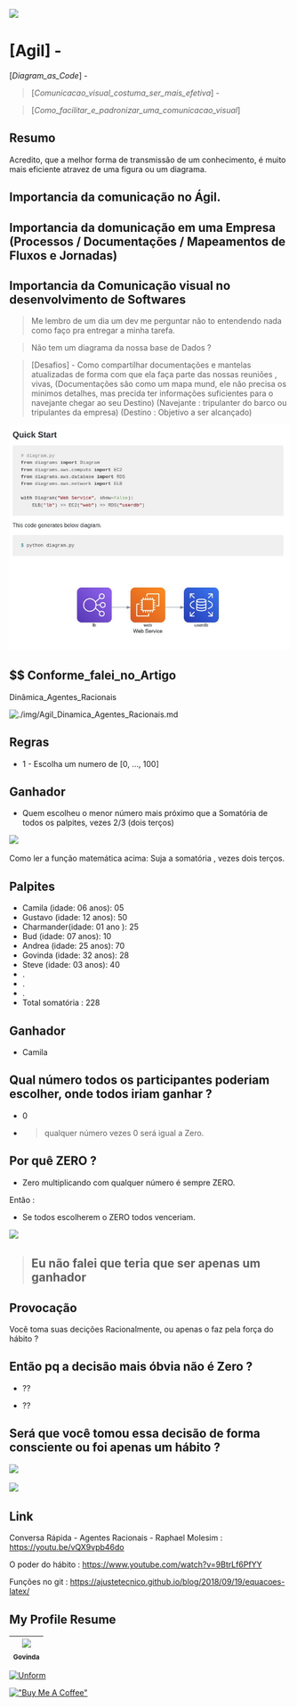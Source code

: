 ![](./imgs/Agil_Dinamica_Agentes_Racionais.jpeg)

# [Agil] - 

[_Diagram_as_Code_] -

> [_Comunicacao_visual_costuma_ser_mais_efetiva_] - 

>  [_Como_facilitar_e_padronizar_uma_comunicacao_visual_]

## Resumo

Acredito, que a melhor forma de transmissão de um conhecimento, é muito mais eficiente atravez de uma figura ou um diagrama.

## Importancia da comunicação no Ágil.

## Importancia da domunicação em uma Empresa (Processos / Documentações / Mapeamentos de Fluxos e Jornadas)

## Importancia da Comunicação visual no desenvolvimento de Softwares

> Me lembro de um dia um dev me perguntar não to entendendo nada como faço pra entregar a minha tarefa.

> Não tem um diagrama da nossa base de Dados ?

> [Desafios] - Como compartilhar documentações e mantelas atualizadas de forma com que ela faça parte das nossas reuniões , vivas, (Documentações são como um mapa mund, ele não precisa os minimos detalhes, mas precida ter informações suficientes para o navejante chegar ao seu Destino) (Navejante : tripulanter do barco ou tripulantes da empresa) (Destino : Objetivo a ser alcançado)

![./imgs/Agil__Diagram_as_Code__Comunicacao_visual_costuma_ser_mais_efetiva__Como_facilitar_e_padronizar_uma_comunicacao_visual.jpeg](./imgs/Agil__Diagram_as_Code__Comunicacao_visual_costuma_ser_mais_efetiva__Como_facilitar_e_padronizar_uma_comunicacao_visual.jpeg)


## $$ Conforme_falei_no_Artigo

Dinâmica_Agentes_Racionais

![./img/Agil_Dinamica_Agentes_Racionais.md]("./img/Agil_Dinamica_Agentes_Racionais.md")


## Regras

- 1 - Escolha um numero de [0, ..., 100]

## Ganhador

- Quem escolheu o menor número mais próximo que a Somatória de todos os palpites, vezes 2/3 (dois terços)

![](./imgs/Agil_Dinamica_Agentes_Racionais_01.jpeg)

Como ler a função matemática acima: Suja a somatória , vezes dois terços.

## Palpites 

* Camila    (idade: 06 anos): 05
* Gustavo   (idade: 12 anos): 50
* Charmander(idade: 01 ano ): 25
* Bud     (idade: 07 anos): 10
* Andrea  (idade: 25 anos): 70
* Govinda (idade: 32 anos): 28
* Steve   (idade: 03 anos): 40
* .
* .
* .
* Total somatória : 228 

## Ganhador 

* Camila

## Qual número todos os participantes poderiam escolher, onde todos iriam ganhar ?

* 0

* > qualquer número vezes 0 será igual a Zero.

## Por quê ZERO ?

* Zero multiplicando com qualquer número é sempre ZERO.

Então :

* Se todos escolherem o ZERO todos venceriam.

![](./imgs/Agil_Dinamica_Agentes_Racionais_03.jpeg)
> ## Eu não falei que teria que ser apenas um ganhador

## Provocação

Você toma suas decições Racionalmente, ou apenas o faz pela força do hábito ?

## Então pq a decisão mais óbvia não é Zero ?

 * ??

 * ??

## Será que você tomou essa decisão de forma consciente ou foi apenas um hábito ?

![](./imgs/Agil_Dinamica_Agentes_Racionais.jpeg)

![](./imgs/Agil_Dinamica_Agentes_Racionais_02.jpeg)

## Link

Conversa Rápida - Agentes Racionais - Raphael Molesim : https://youtu.be/vQX9vpb46do


O poder do hábito : https://www.youtube.com/watch?v=9BtrLf6PfYY

Funções no git : https://ajustetecnico.github.io/blog/2018/09/19/equacoes-latex/

## My Profile Resume

| [<img src="https://avatars.githubusercontent.com/u/498332?s=400&u=9b7a8aa8743ec4dd3c84d8c382aa31fb1b6c8abf&v=4" width=115><br><sub>Govinda</sub>](https://github.com/govinda777) |
| :---: |


<p align="left">

<a href="https://github.com/govinda777?tab=followers">
<img src="./imgs/sub.jpeg" height="70" width="140" alt="Unform" />
</a>

</p>

[!["Buy Me A Coffee"](https://user-images.githubusercontent.com/1376749/120938564-50c59780-c6e1-11eb-814f-22a0399623c5.png)](https://www.buymeacoffee.com/govinda777)
